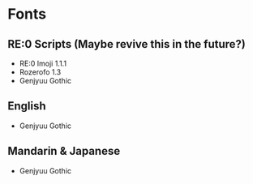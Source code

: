 # Fonts
## RE:0 Scripts (Maybe revive this in the future?)
- RE:0 Imoji 1.1.1
- Rozerofo 1.3
- Genjyuu Gothic

## English
- Genjyuu Gothic

## Mandarin & Japanese
- Genjyuu Gothic

